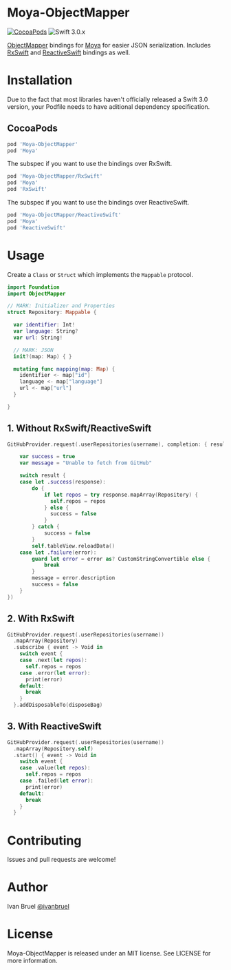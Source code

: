 Moya-ObjectMapper
============
[![CocoaPods](https://img.shields.io/cocoapods/v/Moya-ObjectMapper.svg)](https://github.com/ivanbruel/Moya-ObjectMapper)
![Swift 3.0.x](https://img.shields.io/badge/Swift-3.0.x-orange.svg)

[ObjectMapper](https://github.com/Hearst-DD/ObjectMapper) bindings for
[Moya](https://github.com/Moya/Moya) for easier JSON serialization.
Includes [RxSwift](https://github.com/ReactiveX/RxSwift/) and [ReactiveSwift](https://github.com/ReactiveCocoa/ReactiveSwift/) bindings as well.

# Installation

Due to the fact that most libraries haven't officially released a Swift 3.0 version, your Podfile needs to have aditional dependency specification.

## CocoaPods

```ruby
pod 'Moya-ObjectMapper'
pod 'Moya'
```

The subspec if you want to use the bindings over RxSwift.

```ruby
pod 'Moya-ObjectMapper/RxSwift'
pod 'Moya'
pod 'RxSwift'

```

The subspec if you want to use the bindings over ReactiveSwift.

```ruby
pod 'Moya-ObjectMapper/ReactiveSwift'
pod 'Moya'
pod 'ReactiveSwift'

```

# Usage

Create a `Class` or `Struct` which implements the `Mappable` protocol.

```swift
import Foundation
import ObjectMapper

// MARK: Initializer and Properties
struct Repository: Mappable {

  var identifier: Int!
  var language: String?
  var url: String!

  // MARK: JSON
  init?(map: Map) { }

  mutating func mapping(map: Map) {
    identifier <- map["id"]
    language <- map["language"]
    url <- map["url"]
  }

}
```

## 1. Without RxSwift/ReactiveSwift


```swift
GitHubProvider.request(.userRepositories(username), completion: { result in

    var success = true
    var message = "Unable to fetch from GitHub"

    switch result {
    case let .success(response):
        do {
            if let repos = try response.mapArray(Repository) {
              self.repos = repos
            } else {
              success = false
            }
        } catch {
            success = false
        }
        self.tableView.reloadData()
    case let .failure(error):
        guard let error = error as? CustomStringConvertible else {
            break
        }
        message = error.description
        success = false
    }
})

```

## 2. With RxSwift

```swift
GitHubProvider.request(.userRepositories(username))
  .mapArray(Repository)
  .subscribe { event -> Void in
    switch event {
    case .next(let repos):
      self.repos = repos
    case .error(let error):
      print(error)
    default:
      break
    }
  }.addDisposableTo(disposeBag)
```

## 3. With ReactiveSwift

```swift
GitHubProvider.request(.userRepositories(username))
  .mapArray(Repository.self)
  .start() { event -> Void in
    switch event {
    case .value(let repos):
      self.repos = repos
    case .failed(let error):
      print(error)
    default:
      break
    }
  }
```

# Contributing

Issues and pull requests are welcome!

# Author

Ivan Bruel [@ivanbruel](https://twitter.com/ivanbruel)

# License

Moya-ObjectMapper is released under an MIT license. See LICENSE for more information.
